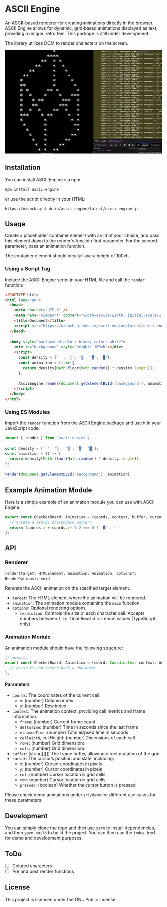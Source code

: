 # ASCII Engine

An ASCII-based renderer for creating animations directly in the browser. ASCII Engine allows for dynamic, grid-based animations displayed as text, providing a unique, retro feel. This package is still under development.

The library utilizes DOM to render characters on the screen.

![Demo](Demo.gif)

## Installation

You can install ASCII Engine via npm:

```bash
npm install ascii-engine
```

or use the script directly in your HTML:

```
https://ozencb.github.io/ascii-engine/latest/ascii-engine.js
```

## Usage

Create a placeholder container element with an id of your choice, and pass this element down to the render's function first parameter. For the second parameter, pass an animation function.

The container element should ideally have a height of 100vh.

### Using a Script Tag

Include the ASCII Engine script in your HTML file and call the `render` function:

```html
<!DOCTYPE html>
<html lang="en">
  <head>
    <meta charset="UTF-8" />
    <meta name="viewport" content="width=device-width, initial-scale=1.0" />
    <title>Document</title>
    <script src="https://ozencb.github.io/ascii-engine/latest/ascii-engine.js"></script>
  </head>

  <body style="background-color: black; color: white">
    <div id="background" style="height: 100vh"></div>
    <script>
      const density = [' ', '░', '▒', '▓', '█'];
      const animation = () => {
        return density[Math.floor(Math.random() * density.length)];
      };

      AsciiEngine.render(document.getElementById('background'), animation);
    </script>
  </body>
</html>
```

### Using ES Modules

Import the `render` function from the ASCII Engine package and use it in your JavaScript code:

```typescript
import { render } from 'ascii-engine';

const density = [' ', '░', '▒', '▓', '█'];
const animation = () => {
  return density[Math.floor(Math.random() * density.length)];
};

render(document.getElementById('background'), animation);
```

## Example Animation Module

Here is a simple example of an animation module you can use with ASCII Engine:

```javascript
export const CheckerBoard: Animation = (coords, context, buffer, cursor) => {
  // create a static checkboard pattern
  return (coords.x + coords.y) % 2 === 0 ? '█' : ' ';
};
```

## API

### Renderer

`render(target: HTMLElement, animation: Animation, options?: RenderOptions): void`

Renders the ASCII animation on the specified target element.

- `target`: The HTML element where the animation will be rendered.
- `animation`: The animation module containing the `main` function.
- `options`: Optional rendering options.
  - `resolution`: Controls the size of each character cell. Accepts numbers between `1 to 10` or `Resolution` enum values (TypeScript only).

### Animation Module

An animation module should have the following structure:

```typescript
// anim.ts
export const CheckerBoard: Animation = (coord: Coordinates, context: AnimationContext, buffer: FrameBuffer, cursor: CursorContext): string | null => {
  // do stuff and return back a character 
};
```


#### Parameters
- `coords`: The coordinates of the current cell.
    - `x`: (number) Column index
    - `y`: (number) Row index
- `context`: The animation context, providing cell metrics and frame information.
    - `frame`: (number) Current frame count
    - `deltaTime`: (number) Time in seconds since the last frame
    - `elapsedTime`: (number) Total elapsed time in seconds
    - `cellWidth`, cellHeight: (number) Dimensions of each cell
    - `rows`: (number) Grid dimensions
    - `cols`: (number) Grid dimensions
- `buffer`: (string[][]) The frame buffer, allowing direct mutation of the grid.
- `cursor`: The cursor’s position and state, including:
    - `x`: (number) Cursor coordinates in pixels
    - `y`: (number) Cursor coordinates in pixels
    - `col`: (number) Cursor location in grid cells
    - `row`: (number) Cursor location in grid cells
    - `pressed`: (boolean) Whether the cursor button is pressed

Please check demo animations under `src/demo` for different use cases for these parameters.

## Development

You can simply clone the repo and then use `yarn` to install dependencies, and then `yarn build` to build the project. You can then use the `index.html` for demo and development purposes.


## ToDo

- [ ] Colored characters
- [ ] Pre and post render functions

## License

This project is licensed under the GNU Public License.